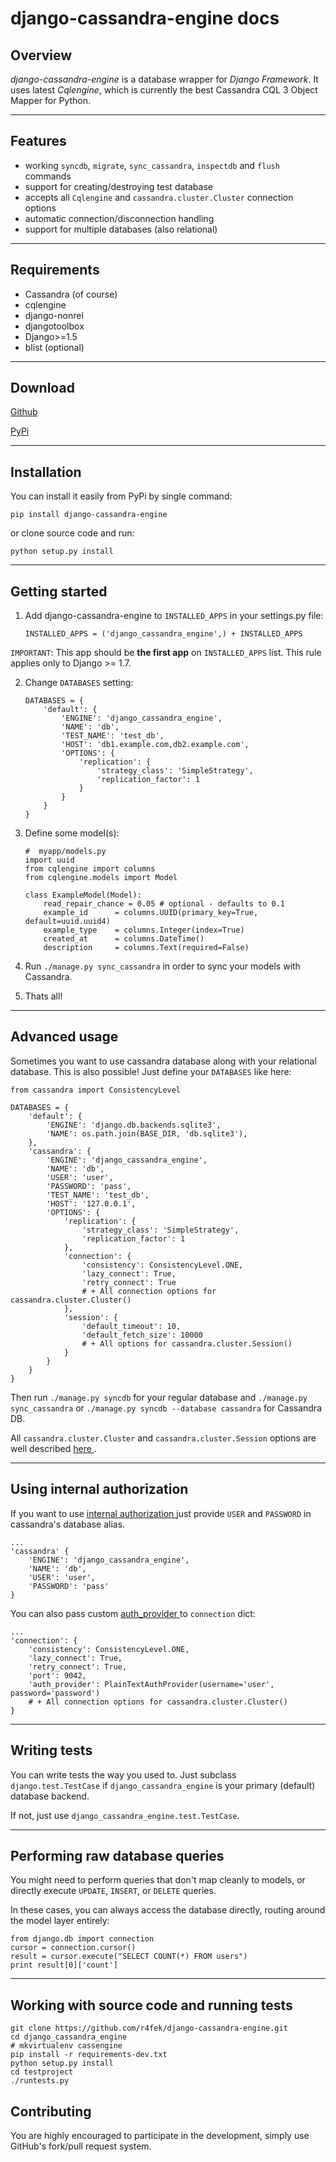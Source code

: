 # django-cassandra-engine docs

## Overview

*django-cassandra-engine* is a database wrapper for *Django Framework*.
It uses latest *Cqlengine*, which is currently the best Cassandra CQL 3 Object Mapper for Python.

---

## Features

* working `syncdb`, `migrate`, `sync_cassandra`, `inspectdb` and `flush` commands
* support for creating/destroying test database
* accepts all `Cqlengine` and `cassandra.cluster.Cluster` connection options
* automatic connection/disconnection handling
* support for multiple databases (also relational)

---

## Requirements

* Cassandra (of course)
* cqlengine
* django-nonrel
* djangotoolbox
* Django>=1.5
* blist (optional)

---

## Download

[Github](https://github.com/r4fek/django-cassandra-engine)

[PyPi](https://pypi.python.org/pypi/django-cassandra-engine)

---

## Installation

You can install it easily from PyPi by single command:

    pip install django-cassandra-engine

or clone source code and run:

    python setup.py install

---

## Getting started

1.  Add django-cassandra-engine to `INSTALLED_APPS` in your settings.py file:

        INSTALLED_APPS = ('django_cassandra_engine',) + INSTALLED_APPS

`IMPORTANT`: This app should be **the first app** on `INSTALLED_APPS` list.
This rule applies only to Django >= 1.7.

2.  Change `DATABASES` setting:

        DATABASES = {
            'default': {
                'ENGINE': 'django_cassandra_engine',
                'NAME': 'db',
                'TEST_NAME': 'test_db',
                'HOST': 'db1.example.com,db2.example.com',
                'OPTIONS': {
                    'replication': {
                        'strategy_class': 'SimpleStrategy',
                        'replication_factor': 1
                    }
                }
            }
        }

3.  Define some model(s):

        #  myapp/models.py
        import uuid
        from cqlengine import columns
        from cqlengine.models import Model

        class ExampleModel(Model):
            read_repair_chance = 0.05 # optional - defaults to 0.1
            example_id      = columns.UUID(primary_key=True, default=uuid.uuid4)
            example_type    = columns.Integer(index=True)
            created_at      = columns.DateTime()
            description     = columns.Text(required=False)

4.  Run `./manage.py sync_cassandra` in order to sync your models with Cassandra.

5.  Thats all!

---

## Advanced usage

Sometimes you want to use cassandra database along with your relational database.
This is also possible! Just define your `DATABASES` like here:

    from cassandra import ConsistencyLevel

    DATABASES = {
        'default': {
            'ENGINE': 'django.db.backends.sqlite3',
            'NAME': os.path.join(BASE_DIR, 'db.sqlite3'),
        },
        'cassandra': {
            'ENGINE': 'django_cassandra_engine',
            'NAME': 'db',
            'USER': 'user',
            'PASSWORD': 'pass',
            'TEST_NAME': 'test_db',
            'HOST': '127.0.0.1',
            'OPTIONS': {
                'replication': {
                    'strategy_class': 'SimpleStrategy',
                    'replication_factor': 1
                },
                'connection': {
                    'consistency': ConsistencyLevel.ONE,
                    'lazy_connect': True,
                    'retry_connect': True
                    # + All connection options for cassandra.cluster.Cluster()
                },
                'session': {
                    'default_timeout': 10,
                    'default_fetch_size': 10000
                    # + All options for cassandra.cluster.Session()
                }
            }
        }
    }

Then run `./manage.py syncdb` for your regular database and
`./manage.py sync_cassandra` or `./manage.py syncdb --database cassandra`
for Cassandra DB.

All `cassandra.cluster.Cluster` and `cassandra.cluster.Session` options are well described
<a href="http://datastax.github.io/python-driver/api/cassandra/cluster.html" target="_blank" rel="nofollow">
    here
</a>.

---

## Using internal authorization

If you want to use
<a href="http://www.datastax.com/documentation/cassandra/2.1/cassandra/security/secure_config_native_authorize_t.html" target="_blank" rel="nofollow">
    internal authorization
</a>
just provide `USER` and `PASSWORD` in cassandra's database alias.

    ...
    'cassandra' {
        'ENGINE': 'django_cassandra_engine',
        'NAME': 'db',
        'USER': 'user',
        'PASSWORD': 'pass'
    }

You can also pass custom
<a href="http://datastax.github.io/python-driver/api/cassandra/auth.html#cassandra.auth.PlainTextAuthProvider" target="_blank" rel="nofollow">
    auth_provider
</a>
to `connection` dict:

    ...
    'connection': {
        'consistency': ConsistencyLevel.ONE,
        'lazy_connect': True,
        'retry_connect': True,
        'port': 9042,
        'auth_provider': PlainTextAuthProvider(username='user', password='password')
        # + All connection options for cassandra.cluster.Cluster()
    }

---

## Writing tests

You can write tests the way you used to. Just subclass `django.test.TestCase`
if `django_cassandra_engine` is your primary (default) database backend.

If not, just use `django_cassandra_engine.test.TestCase`.

---

## Performing raw database queries

You might need to perform queries that don't map cleanly to models,
or directly execute `UPDATE`, `INSERT`, or `DELETE` queries.

In these cases, you can always access the database directly,
routing around the model layer entirely:

    from django.db import connection
    cursor = connection.cursor()
    result = cursor.execute("SELECT COUNT(*) FROM users")
    print result[0]['count']

---

## Working with source code and running tests

    git clone https://github.com/r4fek/django-cassandra-engine.git
    cd django_cassandra_engine
    # mkvirtualenv cassengine
    pip install -r requirements-dev.txt
    python setup.py install
    cd testproject
    ./runtests.py


## Contributing

You are highly encouraged to participate in the development,
simply use GitHub's fork/pull request system.
